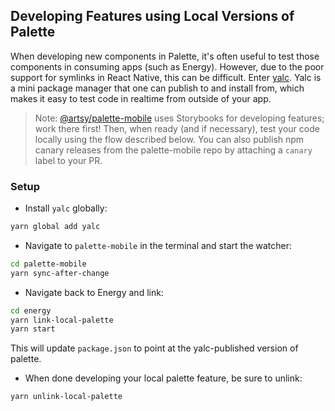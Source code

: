 ## Developing Features using Local Versions of Palette

When developing new components in Palette, it's often useful to test those components in consuming apps (such as Energy). However, due to the poor support for symlinks in React Native, this can be difficult. Enter [yalc](https://github.com/wclr/yalc). Yalc is a mini package manager that one can publish to and install from, which makes it easy to test code in realtime from outside of your app.

> Note: [@artsy/palette-mobile](https://github.com/artsy/palette-mobile) uses Storybooks for developing features; work there first! Then, when ready (and if necessary), test your code locally using the flow described below. You can also publish npm canary releases from the palette-mobile repo by attaching a `canary` label to your PR.

### Setup

- Install `yalc` globally:

```sh
yarn global add yalc
```

- Navigate to `palette-mobile` in the terminal and start the watcher:

```sh
cd palette-mobile
yarn sync-after-change
```

- Navigate back to Energy and link:

```sh
cd energy
yarn link-local-palette
yarn start
```

This will update `package.json` to point at the yalc-published version of palette.

- When done developing your local palette feature, be sure to unlink:

```sh
yarn unlink-local-palette
```
